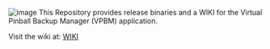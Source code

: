 ![image](https://github.com/mmattner/vPinBackupManagerApp/assets/483200/602aa57a-d35b-4d79-971a-9319df3b2161)
This Repository provides release binaries and a WIKI for the Virtual Pinball Backup Manager (VPBM) application.

Visit the wiki at: [WIKI](https://github.com/mmattner/vPinBackupManagerApp/wiki)
